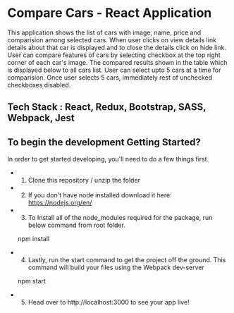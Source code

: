 # Compare Cars - React Application

This application shows the  list of cars with image, name, price and comparision among selected cars.
When user clicks on view details link details about that car is displayed and to close the details click on hide link.
User can compare features of cars by selecting checkbox at the top right corner of each car's image. 
The compared results shown in the table which is displayed below to all cars list.
User can select upto 5 cars at a time for comparision. Once user selects 5 cars, immediately rest of unchecked checkboxes disabled.

## Tech Stack : React, Redux, Bootstrap, SASS, Webpack, Jest

## To begin the development Getting Started?

In order to get started developing, you'll need to do a few things first.

* 1. Clone this repository / unzip the folder
* 2. If you don't have node installed download it here: https://nodejs.org/en/
* 3. To Install all of the node_modules required for the package, run below command from root folder.

   npm install

* 4. Lastly, run the start command to get the project off the ground. This command will build your files using the Webpack dev-server

   npm start

* 5. Head over to http://localhost:3000 to see your app live!